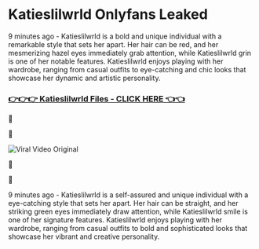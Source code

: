 # Katieslilwrld Onlyfans Leaked

<p>9 minutes ago - Katieslilwrld is a bold and unique individual with a remarkable style that sets her apart. Her hair can be red, and her mesmerizing hazel eyes immediately grab attention, while Katieslilwrld grin is one of her notable features. Katieslilwrld enjoys playing with her wardrobe, ranging from casual outfits to eye-catching and chic looks that showcase her dynamic and artistic personality.</p><p>
<h3><a href="https://fansleaks.com-getfree.pro/katieslilwrld" rel="nofollow">👉👉👉 Katieslilwrld Files - CLICK HERE 👈👈</a></h3>
<p>🔻</p>
<p>🔻</p> <p>
<a href="https://fansleaks.com-getfree.pro/katieslilwrld" rel="nofollow"><img src="https://i.imgur.com/0ZbtXZ5.gif" alt="Viral Video Original" style="max-width: 100%; display: inline-block;" data-target="animated-image.originalImage"></a>
<p>🔻</p>
<p>🔻</p> <p>9 minutes ago - Katieslilwrld is a self-assured and unique individual with a eye-catching style that sets her apart. Her hair can be straight, and her striking green eyes immediately draw attention, while Katieslilwrld smile is one of her signature features. Katieslilwrld enjoys playing with her wardrobe, ranging from casual outfits to bold and sophisticated looks that showcase her vibrant and creative personality.</p>